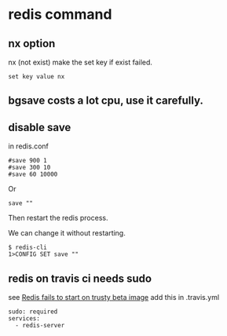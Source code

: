 # redis command

## nx option
nx (not exist) make the set key if exist failed.

``` shell
set key value nx
```

## bgsave costs a lot cpu, use it carefully.

## disable save
in redis.conf

```
#save 900 1
#save 300 10
#save 60 10000
```

Or

```
save ""
```
Then restart the redis process.

We can change it without restarting.

``` shell
$ redis-cli
1>CONFIG SET save ""
```

## redis on travis ci needs sudo
see [Redis fails to start on trusty beta image](https://github.com/travis-ci/travis-ci/issues/7941)
add this in .travis.yml

```
sudo: required
services:
  - redis-server
```
